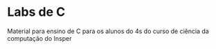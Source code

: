 # Labs de C

Material para ensino de C para os alunos do 4s do curso de ciência da computação do Insper
